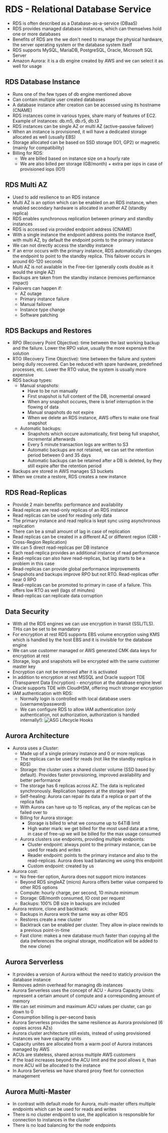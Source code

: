 # RDS - Relational Database Service

- RDS is often described as a Database-as-a-service (DBaaS)
- RDS provides managed database instances, which can themselves hold one or more databases
- Benefits of RDS are the we don't need to manage the physical hardware, the server operating system or the database system itself
- RDS supports MySQL, MariaDB, PostgreSQL, Oracle, Microsoft SQL Server
- Amazon Aurora: it is a db engine created by AWS and we can select it as well for usage

## RDS Database Instance

- Runs one of the few types of db engine mentioned above
- Can contain multiple user created databases
- A database instance after creation can be accessed using its hostname (CNAME)
- RDS instances come in various types, share many of features of EC2. Example of instances: db.m5, db.r5, db.t3
- RDS instances can be single AZ or multi AZ (active-passive failover)
- When an instance is provisioned, it will have a dedicated storage allocated as well (usually EBS)
- Storage allocated can be based on SSD storage (IO1, GP2) or magnetic (mainly for compatibility)
- Billing for RDS:
    - We are billed based on instance size on a hourly rate
    - We are also billed per storage (GB/month) + extra per iops in case of provisioned iops (IO1)

## RDS Multi AZ

- Used to add resilience to an RDS instance
- Multi AZ is an option which can be enabled on an RDS instance, when enabled secondary hardware is allocated in another AZ (standby replica)
- RDS enables synchronous replication between primary and standby instances
- RDS is accessed via provided endpoint address (CNAME)
- With a single instance the endpoint address points the instance itself, with multi AZ, by default the endpoint points to the primary instance
- We can not directly access the standby instance
- If an error occurs with the primary instance, RDS automatically changes the endpoint to point to the standby replica. This failover occurs in around 60-120 seconds
- Multi AZ is not available in the Free-tier (generally costs double as it would the single AZ)
- Backups are taken from the standby instance (removes performance impact)
- Failovers can happen if:
    - AZ outage
    - Primary instance failure
    - Manual failover
    - Instance type change
    - Software patching

## RDS Backups and Restores

- RPO (Recovery Point Objective): time between the last working backup and the failure. Lower the RPO value, usually the more expensive the solution
- RTO (Recovery Time Objective): time between the failure and system being dully recovered. Can be reduced with spare hardware, predefined processes, etc. Lower the RTO value, the system is usually more expensive
- RDS backup types:
    - Manual snapshots:
        - Have to be run manually
        - First snapshot is full content of the DB, incremental onward
        - When any snapshot occures, there is brief interruption in the flowing of data
        - Manual snapshots do not expire
        - When we delete an RDS instance, AWS offers to make one final snapshot
    - Automatic backups:
        - Snapshots which occure automatically, first being full snapshot, incremental afterwards
        - Every 5 minute transaction logs are written to S3
        - Automatic backups are not retained, we can set the retention period between 0 and 35 days
        - Automatic backups can be retained after a DB is deleted, by they still expire after the retention period
- Backups are stored in AWS manages S3 buckets
- When we create a restore, RDS creates a new instance

## RDS Read-Replicas

- Provide 2 main benefits: performance and availability
- Read replicas are read-only replicas of an RDS instance
- Read replicas can be used for reading only data
- The primary instance and read replica is kept sync using asynchronous replication
- There can be a small amount of lag in case of replication
- Read replicas can be created in a different AZ or different region (CRR - Cross-Region Replication)
- We can 5 direct read-replicas per DB instance
- Each read-replica provides an additional instance of read performance
- Read-replicas can also have read-replicas, but lag starts to be a problem in this case
- Read-replicas can provide global performance improvements
- Snapshots and backups improve RPO but not RTO. Read-replicas offer near 0 RPO
- Read-replicas can be promoted to primary in case of a failure. This offers low RTO as well (lags of minutes)
- Read-replicas can replicate data corruption

## Data Security

- With all the RDS engines we can use encryption in transit (SSL/TLS). THis can be set to be mandatory
- For encryption at rest RDS supports EBS volume encryption using KMS which is handled by the host EBS and it is invisible for the database engine
- We can use customer managed or AWS generated CMK data keys for encryption at rest
- Storage, logs and snapshots will be encrypted with the same customer master key
- Encryption can not be removed after it is activated
- In addition to encryption at rest MSSQL and Oracle support TDE (Transparent Data Encryption) - encryption at the database engine level
- Oracle supports TDE with CloudHSM, offering much stronger encryption
- IAM authentication with RDS:
    - Normally login is controlled with local database users (username/password)
    - We can configure RDS to allow IAM authentication (only authentication, not authorization, authorization is handled internally!):
    ![ASG Lifecycle Hooks](images/RDSIAMAuthentication.png)

## Aurora Architecture

- Aurora uses a *Cluster*:
    - Made up of a single primary instance and 0 or more replicas
    - The replicas can be used for reads (not like the standby replica in RDS)
    - Storage: the cluster uses a shared cluster volume (SSD based by default). Provides faster provisioning, improved availability and better performance
    - The storage has 6 replicas across AZ. The data is replicated synchronously. Replication happens at the storage level
    - Self-healing: Aurora can repair its data if a replica or part of the replica fails
    - With Aurora can have up to 15 replicas, any of the replicas can be failed over to
    - Billing for Aurora storage: 
        - Storage is billed to what we consume up to 64TiB limit
        - High water mark: we get billed for the most used data at a time, in case of free-up we will be billed for the max usage consumed
    - Aurora clusters use endpoints, providing multiple endpoints:
        - Cluster endpoint: always point to the primary instance, can be used for reads and writes
        - Reader endpoint: points to the primary instance and also to the read-replicas. Aurora does load balancing we using this endpoint
        - Custom endpoint: created by us
- Aurora cost:
    - No free-tier option, Aurora does not support micro instances
    - Beyond RDS singleAZ (micro) Aurora offers better value compared to other RDS options
    - Compute: hourly charge, per second, 10 minute minimum
    - Storage: GB/month consumed, IO cost per request
    - Backups: 100% DB size in backups are included
- Aurora restore, clone and backtrack:
    - Backups in Aurora work the same way as other RDS
    - Restores create a new cluster
    - Backtrack can be enabled per cluster. They allow in-place rewinds to a previous point-in-time
    - Fast clone: makes a new database much faster than copying all the data (references the original storage, modification will be added to the new clone)

## Aurora Serverless

- It provides a version of Aurora without the need to staticly provision the database instance
- Removes admin overhead for managing db instances
- Aurora Serverless uses the concept of ACU -  Aurora Capacity Units: represent a certain amount of compute and a corresponding amount of memory
- We can set minimum and maximum ACU values per cluster, can go down to 0
- Consumption billing is per-second basis
- Aurora Serverless provides the same resilience as Aurora provisioned (6 copies across AZs)
- Aurora cluster architecture still exists, instead of using provisioned instances we have capacity units
- Capacity unites are allocated from a warm pool of Aurora instances managed by AWS
- ACUs are stateless, shared across multiple AWS customers
- If the load increases beyond the ACU limit and the pool allows it, than more ACU will be allocated to the instance
- In Aurora Serverless we have shared proxy fleet for connection management

## Aurora Multi-Master

- In contrast with default mode for Aurora, multi-master offers multiple endpoints which can be used for reads and writes
- There is no cluster endpoint to use, the application is responsible for connection to instances in the cluster
- There is no load balancing for the node endpoints